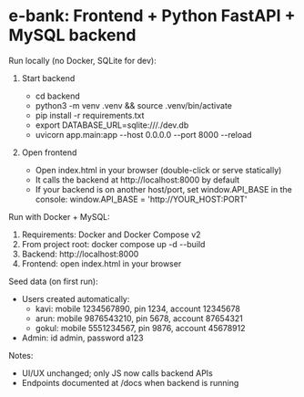 # e-bank: Frontend + Python FastAPI + MySQL backend

Run locally (no Docker, SQLite for dev):

1) Start backend
   - cd backend
   - python3 -m venv .venv && source .venv/bin/activate
   - pip install -r requirements.txt
   - export DATABASE_URL=sqlite:///./dev.db
   - uvicorn app.main:app --host 0.0.0.0 --port 8000 --reload

2) Open frontend
   - Open index.html in your browser (double-click or serve statically)
   - It calls the backend at http://localhost:8000 by default
   - If your backend is on another host/port, set window.API_BASE in the console:
     window.API_BASE = 'http://YOUR_HOST:PORT'

Run with Docker + MySQL:

1) Requirements: Docker and Docker Compose v2
2) From project root: docker compose up -d --build
3) Backend: http://localhost:8000
4) Frontend: open index.html in your browser

Seed data (on first run):
 - Users created automatically:
   - kavi: mobile 1234567890, pin 1234, account 12345678
   - arun: mobile 9876543210, pin 5678, account 87654321
   - gokul: mobile 5551234567, pin 9876, account 45678912
 - Admin: id admin, password a123

Notes:
 - UI/UX unchanged; only JS now calls backend APIs
 - Endpoints documented at /docs when backend is running